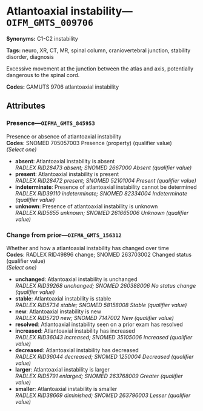 # Atlantoaxial instability—`OIFM_GMTS_009706`

**Synonyms:** C1-C2 instability

**Tags:** neuro, XR, CT, MR, spinal column, craniovertebral junction, stability disorder, diagnosis

Excessive movement at the junction between the atlas and axis, potentially dangerous to the spinal cord.

**Codes:** GAMUTS 9706 atlantoaxial instability

## Attributes

### Presence—`OIFMA_GMTS_845953`

Presence or absence of atlantoaxial instability  
**Codes**: SNOMED 705057003 Presence (property) (qualifier value)  
*(Select one)*

- **absent**: Atlantoaxial instability is absent  
_RADLEX RID28473 absent; SNOMED 2667000 Absent (qualifier value)_
- **present**: Atlantoaxial instability is present  
_RADLEX RID28472 present; SNOMED 52101004 Present (qualifier value)_
- **indeterminate**: Presence of atlantoaxial instability cannot be determined  
_RADLEX RID39110 indeterminate; SNOMED 82334004 Indeterminate (qualifier value)_
- **unknown**: Presence of atlantoaxial instability is unknown  
_RADLEX RID5655 unknown; SNOMED 261665006 Unknown (qualifier value)_

### Change from prior—`OIFMA_GMTS_156312`

Whether and how a atlantoaxial instability has changed over time  
**Codes**: RADLEX RID49896 change; SNOMED 263703002 Changed status (qualifier value)  
*(Select one)*

- **unchanged**: Atlantoaxial instability is unchanged  
_RADLEX RID39268 unchanged; SNOMED 260388006 No status change (qualifier value)_
- **stable**: Atlantoaxial instability is stable  
_RADLEX RID5734 stable; SNOMED 58158008 Stable (qualifier value)_
- **new**: Atlantoaxial instability is new  
_RADLEX RID5720 new; SNOMED 7147002 New (qualifier value)_
- **resolved**: Atlantoaxial instability seen on a prior exam has resolved  
- **increased**: Atlantoaxial instability has increased  
_RADLEX RID36043 increased; SNOMED 35105006 Increased (qualifier value)_
- **decreased**: Atlantoaxial instability has decreased  
_RADLEX RID36044 decreased; SNOMED 1250004 Decreased (qualifier value)_
- **larger**: Atlantoaxial instability is larger  
_RADLEX RID5791 enlarged; SNOMED 263768009 Greater (qualifier value)_
- **smaller**: Atlantoaxial instability is smaller  
_RADLEX RID38669 diminished; SNOMED 263796003 Lesser (qualifier value)_